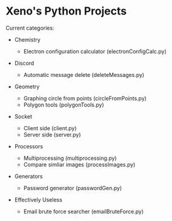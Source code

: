 # Xeno's Python Projects

Current categories:

* Chemistry
    - Electron configuration calculator (electronConfigCalc.py)

* Discord
    - Automatic message delete (deleteMessages.py)

* Geometry
    - Graphing circle from points (circleFromPoints.py)
    - Polygon tools (polygonTools.py)

* Socket
    - Client side (client.py)
    - Server side (server.py)

* Processors
    - Multiprocessing (multiprocessing.py)
    - Compare simliar images (processImages.py)

* Generators
    - Password generator (passwordGen.py)

* Effectively Useless
    - Email brute force searcher (emailBruteForce.py)